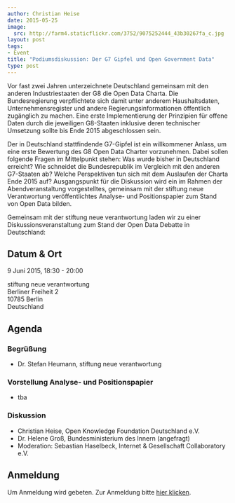 ```yaml
---
author: Christian Heise
date: 2015-05-25
image:
  src: http://farm4.staticflickr.com/3752/9075252444_43b30267fa_c.jpg
layout: post
tags:
- Event
title: "Podiumsdiskussion: Der G7 Gipfel und Open Government Data"
type: post
---
```

Vor fast zwei Jahren unterzeichnete Deutschland gemeinsam mit den anderen Industriestaaten der G8 die Open Data Charta. Die Bundesregierung verpflichtete sich damit unter anderem Haushaltsdaten, Unternehmensregister und andere Regierungsinformationen öffentlich zugänglich zu machen. Eine erste Implementierung der Prinzipien für offene Daten durch die jeweiligen G8-Staaten inklusive deren technischer Umsetzung sollte bis Ende 2015 abgeschlossen sein.

Der in Deutschland stattfindende G7-Gipfel ist ein willkommener Anlass, um eine erste Bewertung des G8 Open Data Charter vorzunehmen. Dabei sollen folgende Fragen im Mittelpunkt stehen: Was wurde bisher in Deutschland erreicht? Wie schneidet die Bundesrepublik im Vergleich mit den anderen G7-Staaten ab? Welche Perspektiven tun sich mit dem Auslaufen der Charta Ende 2015 auf? Ausgangspunkt für die Diskussion wird ein im Rahmen der Abendveranstaltung vorgestelltes, gemeinsam mit der stiftung neue Verantwortung veröffentlichtes Analyse- und Positionspapier zum Stand von Open Data bilden.

Gemeinsam mit der stiftung neue verantwortung laden wir zu einer Diskussionsveranstaltung zum Stand der Open Data Debatte in Deutschland:

## Datum & Ort

9 Juni 2015, 18:30 - 20:00

stiftung neue verantwortung<br>
Berliner Freiheit 2<br>
10785 Berlin<br>
Deutschland

## Agenda

### Begrüßung

* Dr. Stefan Heumann, stiftung neue verantwortung

### Vorstellung Analyse- und Positionspapier
* tba

### Diskussion
*  Christian Heise, Open Knowledge Foundation Deutschland e.V.
*  Dr. Helene Groß, Bundesministerium des Innern (angefragt)
*  Moderation: Sebastian Haselbeck, Internet & Gesellschaft Collaboratory e.V.

## Anmeldung

Um Anmeldung wird gebeten. Zur Anmeldung bitte [hier klicken](http://www.stiftung-nv.de/veranstaltung/der-g7-gipfel-und-open-government-data).
